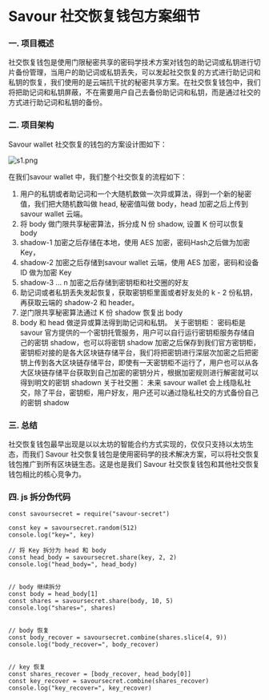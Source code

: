 # Savour 社交恢复钱包方案细节

### 一. 项目概述

社交恢复钱包是使用门限秘密共享的密码学技术方案对钱包的助记词或私钥进行切片备份管理，当用户的助记词或私钥丢失，可以发起社交恢复的方式进行助记词和私钥的恢复，我们使用的是云端抗干扰的秘密共享方案。在社交恢复钱包中，我们将把助记词和私钥屏蔽，不在需要用户自己去备份助记词和私钥，而是通过社交的方式进行助记词和私钥的备份。

### 二. 项目架构
Savour wallet 社交恢复的钱包的方案设计图如下：

![s1.png](https://github.com/savour-labs/savour-docs-chinese/blob/main/images/s1.png)


在我们savour wallet 中，我们整个社交恢复的流程如下：
1. 用户的私钥或者助记词和一个大随机数做一次异或算法，得到一个新的秘密值，我们把大随机数叫做 head, 秘密值叫做 body，head 加密之后上传到 savour wallet 云端。
2. 将 body 做门限共享秘密算法，拆分成 N 份 shadow,  设置 K 份可以恢复 body
3. shadow-1 加密之后存储在本地，使用 AES 加密，密码Hash之后做为加密 Key，
4. shadow-2 加密之后存储到savour wallet 云端，使用 AES 加密，密码和设备 ID 做为加密 Key
5. shadow-3 ... n 加密之后存储到密钥柜和社交圈的好友
6. 助记词或者私钥丢失发起恢复，获取密钥柜里面或者好友处的 k - 2 份私钥，再获取云端的 shadow-2 和 header。
7. 逆门限共享秘密算法通过 K 份 shadow 恢复出 body
8. body 和 head 做逆异或算法得到助记词和私钥。
关于密钥柜：
密码柜是 savour 官方提供的一个密钥托管服务，用户可以自行运行密钥柜服务存储自己的密钥 shadow，也可以将密钥 shadow 加密之后保存到我们官方密钥柜，密钥柜对接的是各大区块链存储平台，我们将把密钥进行深层次加密之后把密钥上传到各大区块链存储平台，即使有一天密钥柜不运行了，用户也可以从各大区块链存储平台获取到自己加密的密钥分片，根据加密规则进行解密就可以得到明文的密钥 shadown
关于社交圈：
未来 savour wallet 会上线隐私社交，除了平台，密钥柜，用户好友，用户还可以通过隐私社交的方式备份自己的密钥 shadow

### 三. 总结

社交恢复钱包最早出现是以以太坊的智能合约方式实现的，仅仅只支持以太坊生态，而我们 Savour 社交恢复钱包是使用密码学的技术解决方案，可以将社交恢复钱包推广到所有区块链生态。这是也是我们 Savour 社交恢复钱包和其他社交恢复钱包相比的核心竞争力。
 
 
### 四. js 拆分伪代码

```
const savoursecret = require("savour-secret")

const key = savoursecret.random(512)
console.log("key=", key)

// 将 Key 拆分为 head 和 body
const head_body = savoursecret.share(key, 2, 2)
console.log("head_body=", head_body)


// body 继续拆分
const body = head_body[1]
const shares = savoursecret.share(body, 10, 5)
console.log("shares=", shares)


// body 恢复
const body_recover = savoursecret.combine(shares.slice(4, 9))
console.log("body_recover=", body_recover)


// key 恢复
const shares_recover = [body_recover, head_body[0]]
const key_recover = savoursecret.combine(shares_recover)
console.log("key_recover=", key_recover)
```

